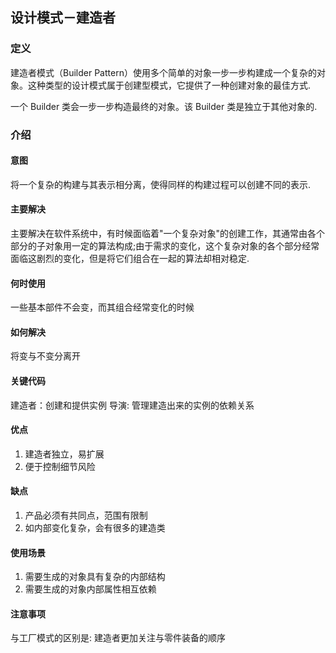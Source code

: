 ## 设计模式－建造者

### 定义
建造者模式（Builder Pattern）使用多个简单的对象一步一步构建成一个复杂的对象。这种类型的设计模式属于创建型模式，它提供了一种创建对象的最佳方式.

一个 Builder 类会一步一步构造最终的对象。该 Builder 类是独立于其他对象的.

### 介绍
#### 意图
将一个复杂的构建与其表示相分离，使得同样的构建过程可以创建不同的表示.

#### 主要解决
主要解决在软件系统中，有时候面临着"一个复杂对象"的创建工作，其通常由各个部分的子对象用一定的算法构成;由于需求的变化，这个复杂对象的各个部分经常面临这剧烈的变化，但是将它们组合在一起的算法却相对稳定.

#### 何时使用
一些基本部件不会变，而其组合经常变化的时候

#### 如何解决
将变与不变分离开

#### 关键代码
建造者：创建和提供实例
导演: 管理建造出来的实例的依赖关系

#### 优点
1. 建造者独立，易扩展
2. 便于控制细节风险

#### 缺点
1. 产品必须有共同点，范围有限制
2. 如内部变化复杂，会有很多的建造类

#### 使用场景
1. 需要生成的对象具有复杂的内部结构
2. 需要生成的对象内部属性相互依赖

#### 注意事项
与工厂模式的区别是: 建造者更加关注与零件装备的顺序